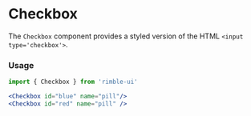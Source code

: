 # Checkbox
The `Checkbox` component provides a styled version of the HTML `<input type='checkbox'>`.

<!-- STORY -->

### Usage
```jsx
import { Checkbox } from 'rimble-ui'
```

<!-- Checkbox example here -->
```jsx
<Checkbox id="blue" name="pill"/>
<Checkbox id="red" name="pill" />
```

<!-- Checkbox component props -->
